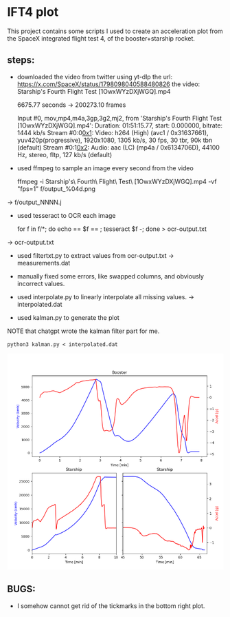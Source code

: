# IFT4 plot

This project contains some scripts I used to create an acceleration plot from the SpaceX integrated flight test 4,
of the booster+starship rocket.

## steps:

* downloaded  the video from twitter using yt-dlp 
the url: https://x.com/SpaceX/status/1798098040588480826
the video: Starship's Fourth Flight Test [1OwxWYzDXjWGQ].mp4

    6675.77  seconds -> 200273.10 frames

    Input #0, mov,mp4,m4a,3gp,3g2,mj2, from 'Starship's Fourth Flight Test [1OwxWYzDXjWGQ].mp4':
      Duration: 01:51:15.77, start: 0.000000, bitrate: 1444 kb/s
      Stream #0:0[0x1](und): Video: h264 (High) (avc1 / 0x31637661), yuv420p(progressive), 1920x1080, 1305 kb/s, 30 fps, 30 tbr, 90k tbn (default)
      Stream #0:1[0x2](und): Audio: aac (LC) (mp4a / 0x6134706D), 44100 Hz, stereo, fltp, 127 kb/s (default)


* used ffmpeg to sample an image every second from the video

    ffmpeg -i Starship\'s\ Fourth\ Flight\ Test\ \[1OwxWYzDXjWGQ\].mp4 -vf "fps=1" f/output_%04d.png

 -> f/output_NNNN.j

* used tesseract to OCR each image

    for f in f/*; do echo == $f == ; tesseract $f -; done > ocr-output.txt

 -> ocr-output.txt

* used filtertxt.py to extract values from ocr-output.txt
 -> measurements.dat

* manually fixed some errors, like swapped columns, and obviously incorrect values.

* used interpolate.py to linearly interpolate all missing values.
 -> interpolated.dat

* used kalman.py to generate the plot

NOTE that chatgpt wrote the kalman filter part for me.

    python3 kalman.py < interpolated.dat

![ift4 plot](ift4.png)


## BUGS:

* I somehow cannot get rid of the tickmarks in the bottom right plot.

